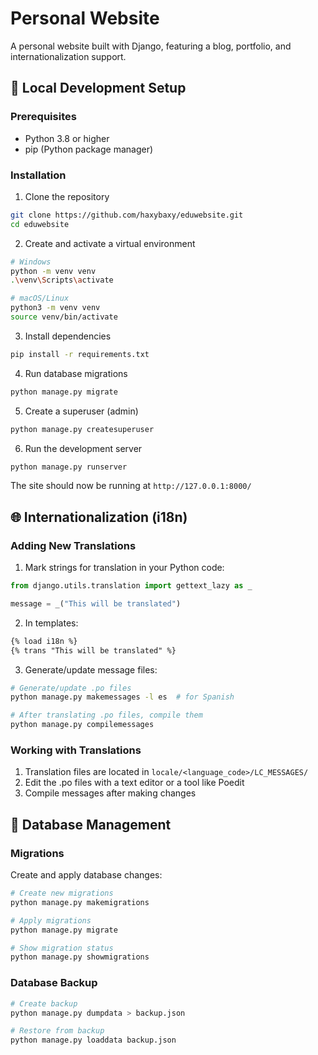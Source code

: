 # Personal Website

A personal website built with Django, featuring a blog, portfolio, and internationalization support.

## 🚀 Local Development Setup

### Prerequisites
- Python 3.8 or higher
- pip (Python package manager)

### Installation

1. Clone the repository
```bash
git clone https://github.com/haxybaxy/eduwebsite.git
cd eduwebsite
```

2. Create and activate a virtual environment
```bash
# Windows
python -m venv venv
.\venv\Scripts\activate

# macOS/Linux
python3 -m venv venv
source venv/bin/activate
```

3. Install dependencies
```bash
pip install -r requirements.txt
```


4. Run database migrations
```bash
python manage.py migrate
```

5. Create a superuser (admin)
```bash
python manage.py createsuperuser
```

6. Run the development server
```bash
python manage.py runserver
```

The site should now be running at `http://127.0.0.1:8000/`

## 🌐 Internationalization (i18n)

### Adding New Translations

1. Mark strings for translation in your Python code:
```python
from django.utils.translation import gettext_lazy as _

message = _("This will be translated")
```

2. In templates:
```html
{% load i18n %}
{% trans "This will be translated" %}
```

3. Generate/update message files:
```bash
# Generate/update .po files
python manage.py makemessages -l es  # for Spanish

# After translating .po files, compile them
python manage.py compilemessages
```

### Working with Translations
1. Translation files are located in `locale/<language_code>/LC_MESSAGES/`
2. Edit the .po files with a text editor or a tool like Poedit
3. Compile messages after making changes

## 📝 Database Management

### Migrations
Create and apply database changes:
```bash
# Create new migrations
python manage.py makemigrations

# Apply migrations
python manage.py migrate

# Show migration status
python manage.py showmigrations
```

### Database Backup
```bash
# Create backup
python manage.py dumpdata > backup.json

# Restore from backup
python manage.py loaddata backup.json
```
